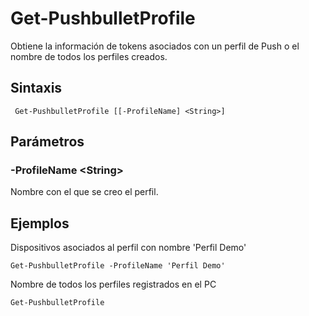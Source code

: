 # Get-PushbulletProfile

Obtiene la información de tokens asociados con un perfil de Push o el nombre de todos los perfiles creados.

## Sintaxis

```
 Get-PushbulletProfile [[-ProfileName] <String>]
 ```
 
 ## Parámetros
 ### -ProfileName \<String\>
 Nombre con el que se creo el perfil.
 
 
## Ejemplos

Dispositivos asociados al perfil con nombre 'Perfil Demo'

```
Get-PushbulletProfile -ProfileName 'Perfil Demo'
```

Nombre de todos los perfiles registrados en el PC
  
```
Get-PushbulletProfile
```
